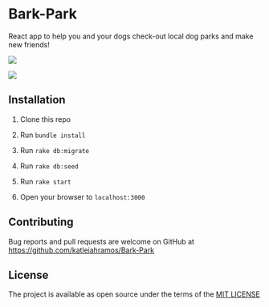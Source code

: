 # Bark-Park

React app to help you and your dogs check-out local dog parks and make new friends!

![](https://i.imgur.com/VspCMYM.png)

![](https://media.giphy.com/media/69sHeFFc6ybtxzQir6/giphy.gif)



## Installation

1. Clone this repo 

2. Run `bundle install`

3. Run `rake db:migrate`

4. Run `rake db:seed`

5. Run `rake start`

6. Open your browser to `localhost:3000`

## Contributing

Bug reports and pull requests are welcome on GitHub at https://github.com/katleiahramos/Bark-Park

## License

The project is available as open source under the terms of the [MIT LICENSE](https://opensource.org/licenses/MIT)
